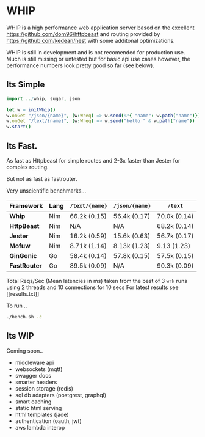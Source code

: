 # WHIP

WHIP is a high performance web application server based on the excellent https://github.com/dom96/httpbeast and routing provided by https://github.com/kedean/nest with some additonal optimizations. 

WHIP is still in development and is not recomended for production use. Much is still missing or untested but for basic api use cases however, the performance numbers look pretty good so far (see below). 

## Its Simple

```nim
import ../whip, sugar, json

let w = initWhip()
w.onGet "/json/{name}", (w:Wreq) => w.send(%*{ "name": w.path("name")})
w.onGet "/text/{name}", (w:Wreq) => w.send("hello " & w.path("name"))
w.start()
```

## Its Fast. 

As fast as Httpbeast for simple routes and 2-3x faster than Jester for complex routing.

But not as fast as fastrouter.

Very unscientific benchmarks...

Framework     | Lang | `/text/{name}`| `/json/{name}`| `/text`      
--------------|------|---------------|---------------|--------------      
__Whip__      | Nim  | 66.2k (0.15)  | 56.4k (0.17)   | 70.0k (0.14) 
__HttpBeast__ | Nim  | N/A           | N/A           | 68.2k (0.14) 
__Jester__    | Nim  | 16.2k (0.59)  | 15.6k (0.63)  | 56.7k (0.17) 
__Mofuw__     | Nim  | 8.71k (1.14)  | 8.13k (1.23)  | 9.13  (1.23) 
__GinGonic__  | Go   | 58.4k (0.14)  | 57.8k (0.15)  | 57.5k (0.15) 
__FastRouter__| Go   | 89.5k (0.09)  | N/A           | 90.3k (0.09) 

Total Reqs/Sec (Mean latencies in ms) taken from the best of 3 `wrk` runs using 2 threads and 10 connections for 10 secs 
For latest results see [[results.txt]]

To run ..

```bash
./bench.sh -c
``` 

## Its WIP 

Coming soon..

- middleware api
- websockets (mqtt) 
- swagger docs
- smarter headers 
- session storage (redis)
- sql db adapters (postgrest, graphql)
- smart caching
- static html serving
- html templates (jade)
- authentication (oauth, jwt)
- aws lambda interop
